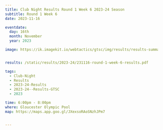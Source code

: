 ```yaml
---
title: Club Night Results Round 1 Week 6 2023-24 Season
subtitle: Round 1 Week 6
date: 2023-11-16

eventdate:
  day: 16th
  month: November
  year: 2023

image: https://ik.imagekit.io/webtactics/gtsc/img/results/results-summary-6.jpg


results: /static/results/2023-24/231116-round-1-week-6-results.pdf

tags:
  - Club-Night
  - Results
  - 2023-24-Results
  - 2023-24--Results-GTSC
  - 2023

time: 6:00pm - 8:00pm
where: Gloucester Olympic Pool
map: https://maps.app.goo.gl/JXexsoRAoSNzhJPm7


---
```





